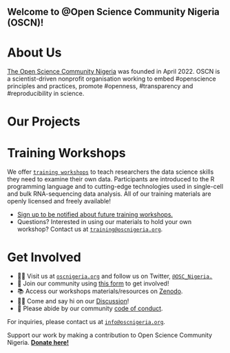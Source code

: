 ## Welcome to @Open Science Community Nigeria (OSCN)!

# About Us 

[The Open Science Community Nigeria](https://www.oscnigeria.org/) was founded in April 2022. OSCN is a scientist-driven nonprofit organisation working to embed #openscience principles and practices, promote #openness, #transparency and #reproducibility in science.

# Our Projects

# Training Workshops

We offer [`training workshops`](http://oscnigeria.org/training) to teach researchers the data science skills they need to examine their own data. Participants are introduced to the R programming language and to cutting-edge technologies used in single-cell and bulk RNA-sequencing data analysis. All of our training materials are openly licensed and freely available!

* [Sign up to be notified about future training workshops.](https://share.hsforms.com/) 
* Questions? Interested in using our materials to hold your own workshop? Contact us at [`training@oscnigeria.org`](mailto:training@oscnigeria.org).

# Get Involved

- 👩‍💻 Visit us at [`oscnigeria.org`](http://oscnigeria.org) and follow us on Twitter, [`@OSC_Nigeria.`](https://twitter.com/OSC_Nigeria)
- 🍿 Join our community using [this form](https://form.jotform.com/) to get involved!
- 📚 Access our workshops materials/resources on [Zenodo](https://zenodo.org/communities/oscnigeria/?page=1&size=20).
- 🙋‍♀️ Come and say hi on our [Discussion](https://github.com/orgs/Open-Science-Community-Nigeria/discussions)!
- 🤗 Please abide by our community [code of conduct](https://github.com/).

For inquiries, please contact us at [`info@oscnigeria.org`](mailto:info@oscnigeria.org).

Support our work by making a contribution to Open Science Community Nigeria. [**Donate here!**](http://oscnigeria.org/donate-link)
